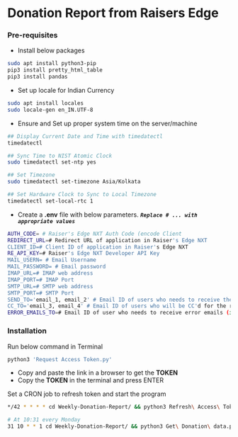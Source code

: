 # Donation Report from Raisers Edge

### Pre-requisites
- Install below packages

```bash
sudo apt install python3-pip
pip3 install pretty_html_table
pip3 install pandas
```

- Set up locale for Indian Currency

```bash
sudo apt install locales
sudo locale-gen en_IN.UTF-8
```

- Ensure and Set up proper system time on the server/machine

```bash
## Display Current Date and Time with timedatectl
timedatectl

## Sync Time to NIST Atomic Clock
sudo timedatectl set-ntp yes

## Set Timezone
sudo timedatectl set-timezone Asia/Kolkata

## Set Hardware Clock to Sync to Local Timezone
timedatectl set-local-rtc 1
```

- Create a **.env** file with below parameters. ***`Replace # ... with appropriate values`***

```bash
AUTH_CODE= # Raiser's Edge NXT Auth Code (encode Client 
REDIRECT_URL=# Redirect URL of application in Raiser's Edge NXT
CLIENT_ID=# Client ID of application in Raiser's Edge NXT
RE_API_KEY=# Raiser's Edge NXT Developer API Key
MAIL_USERN= # Email Username
MAIL_PASSWORD= # Email password
IMAP_URL=# IMAP web address
IMAP_PORT=# IMAP Port
SMTP_URL=# SMTP web address
SMTP_PORT=# SMTP Port
SEND_TO='email_1, email_2' # Email ID of users who needs to receive the report
CC_TO='email_3, email_4' # Email ID of users who will be CC'd for the report
ERROR_EMAILS_TO=# Email ID of user who needs to receive error emails (if any)
```

### Installation
Run below command in Terminal
```bash
python3 'Request Access Token.py'
```
- Copy and paste the link in a browser to get the **TOKEN**
- Copy the **TOKEN** in the terminal and press ENTER


Set a CRON job to refresh token and start the program
```bash
*/42 * * * * cd Weekly-Donation-Report/ && python3 Refresh\ Access\ Token.py > /dev/null 2>&1

# At 10:31 every Monday
31 10 * * 1 cd Weekly-Donation-Report/ && python3 Get\ Donation\ data.py > /dev/null 2>&1
```